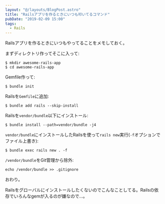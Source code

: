 ```yaml
---
layout: "@/layouts/BlogPost.astro"
title: "Railsアプリを作るときにいつも叩いてるコマンド"
pubDate: "2019-02-09 15:00"
tags:
  - Rails
---
```


Railsアプリを作るときにいつもやってることをメモしておく。

まずディレクトリ作ってそこに入って:

```
$ mkdir awesome-rails-app
$ cd awesome-rails-app
```

Gemfile作って:

```
$ bundle init
```

Railsを`Gemfile`に追加:

```
$ bundle add rails --skip-install
```

Railsを`vendor/bundle`以下にインストール:

```
$ bundle install --path=vendor/bundle -j4
```

`vendor/bundle`にインストールしたRailsを使って`rails new`実行(`-f`オプションでファイル上書き):

```
$ bundle exec rails new . -f
```

`/vendor/bundle`をGit管理から除外:

```
echo /vendor/bundle >> .gitignore
```

おわり。

Railsをグローバルにインストールしたくないのでこんなことしてる。Railsの依存でいろんなgemが入るのが嫌なので…。
